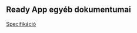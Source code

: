 ## Ready App egyéb dokumentumai
[Specifikáció](https://docs.google.com/document/d/1UzQ3jm2cKdSGBXBR9eocGxWSPyhpASHnEje3cPGQXSA/edit?usp=sharing)
